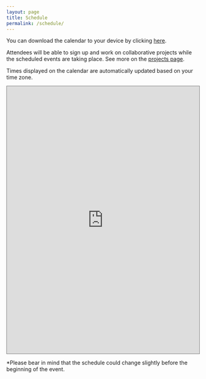 ```yaml
---
layout: page
title: Schedule
permalink: /schedule/
---
```


You can download the calendar to your device by clicking [here](https://calendar.google.com/calendar/ical/bhg-donostia%40bcbl.eu/public/basic.ics).

Attendees will be able to sign up and work on collaborative projects while the scheduled events are taking place. See more on the [projects page](https://brainhack-donostia.github.io/projects/).

Times displayed on the calendar are automatically updated based on your time zone.

<div id='calendar-container'>
<iframe src="https://calendar.google.com/calendar/embed?height=1000&amp;wkst=2&amp;bgcolor=%23F8F8F8&amp;src=YmhnLWRvbm9zdGlhQGJjYmwuZXU&amp;color=%23F8F8F8&amp;title=Brainhack%20Donostia%202021&amp;mode=AGENDA&amp;showTabs=0&amp;showCalendars=0&amp;showPrint=0&amp;tab=mc&amp;mode=week&amp;dates=20211122/20211124&amp;ctz=Europe/Berlin" style="border:solid 1px #777" width="100%" height="700" frameborder="0" scrolling="no"></iframe>
</div>

*Please bear in mind that the schedule could change slightly before the beginning of the event.

<script type="text/javascript">
  var timezone = jstz.determine();
  var pref = '<iframe src="https://calendar.google.com/calendar/embed?height=1000&amp;wkst=2&amp;bgcolor=%23F8F8F8&amp;src=YmhnLWRvbm9zdGlhQGJjYmwuZXU&amp;color=%230F8F8F8&amp;title=Brainhack%20Donostia%202021&amp;mode=AGENDA&amp;showTabs=0&amp;showCalendars=0&amp;showPrint=0&amp;tab=mc&mode=week&dates=20211122/20211124&amp;ctz=';
  var suff = '" style="border:solid 1px #777" width="100%" height="700" frameborder="0" scrolling="no"></iframe>';
  var iframe_html = pref + timezone.name() + suff;
  document.getElementById('calendar-container').innerHTML = iframe_html;
</script>
